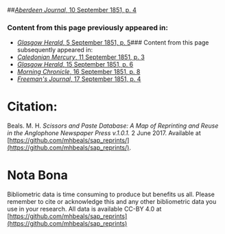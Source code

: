 ##[*Aberdeen Journal*, 10 September 1851, p. 4](https://mhbeals.github.io/sap_html/Aberdeen-Journal/Aberdeen-Journal-10-September-1851-p-4)

### Content from this page previously appeared in:
+ [*Glasgow Herald*, 5 September 1851, p. 5](https://mhbeals.github.io/sap_html/Glasgow-Herald/Glasgow-Herald-5-September-1851-p-5)### Content from this page subsequently appeared in:
+ [*Caledonian Mercury*, 11 September 1851, p. 3](https://mhbeals.github.io/sap_html/Caledonian-Mercury/Caledonian-Mercury-11-September-1851-p-3)
+ [*Glasgow Herald*, 15 September 1851, p. 6](https://mhbeals.github.io/sap_html/Glasgow-Herald/Glasgow-Herald-15-September-1851-p-6)
+ [*Morning Chronicle*, 16 September 1851, p. 8](https://mhbeals.github.io/sap_html/Morning-Chronicle/Morning-Chronicle-16-September-1851-p-8)
+ [*Freeman's Journal*, 17 September 1851, p. 4](https://mhbeals.github.io/sap_html/Freeman's-Journal/Freeman's-Journal-17-September-1851-p-4)
                    
# Citation: 

Beals. M. H. *Scissors and Paste Database: A Map of Reprinting and Reuse in the Anglophone Newspaper Press v.1.0.1.* 2 June 2017. Available at [https://github.com/mhbeals/sap_reprints/](https://github.com/mhbeals/sap_reprints/). 
                    
# Nota Bona

Bibliometric data is time consuming to produce but benefits us all. Please remember to cite or acknowledge this and any other bibliometric data you use in your research. All data is available CC-BY 4.0 at [https://github.com/mhbeals/sap_reprints](https://github.com/mhbeals/sap_reprints)